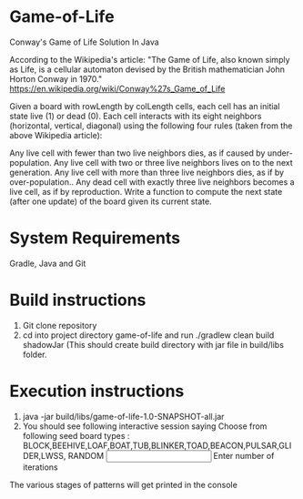 # Game-of-Life

Conway's Game of Life Solution In Java

According to the Wikipedia's article: "The Game of Life, also known simply as Life, is a cellular automaton devised by the British mathematician John Horton Conway in 1970." https://en.wikipedia.org/wiki/Conway%27s_Game_of_Life

Given a board with rowLength by colLength cells, each cell has an initial state live (1) or dead (0). Each cell interacts with its eight neighbors (horizontal, vertical, diagonal) using the following four rules (taken from the above Wikipedia article):

Any live cell with fewer than two live neighbors dies, as if caused by under-population.
Any live cell with two or three live neighbors lives on to the next generation.
Any live cell with more than three live neighbors dies, as if by over-population..
Any dead cell with exactly three live neighbors becomes a live cell, as if by reproduction.
Write a function to compute the next state (after one update) of the board given its current state.

# System Requirements
Gradle, Java and Git 

# Build instructions
1. Git clone repository
2. cd into project directory game-of-life and run ./gradlew clean build shadowJar (This should create build directory with jar file in build/libs folder.

# Execution instructions
1. java -jar build/libs/game-of-life-1.0-SNAPSHOT-all.jar 
2. You should see following interactive session saying 
Choose from following seed board types :
BLOCK,BEEHIVE,LOAF,BOAT,TUB,BLINKER,TOAD,BEACON,PULSAR,GLIDER,LWSS, RANDOM 
<Input any of the patterns><PRESS ENTER>
Enter number of iterations
<Enter number of stages of Lifecycle you would like to see><PRESS ENTER>

The various stages of patterns will get printed in the console
